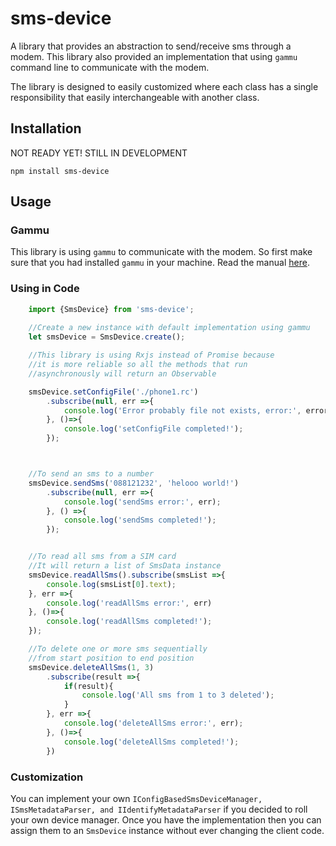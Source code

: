 sms-device
==========

A library that provides an abstraction to send/receive sms through a modem. This library also provided an implementation that using `gammu` command line to communicate with the modem.

The library is designed to easily customized where each class has a single responsibility that easily interchangeable with another class.

## Installation

NOT READY YET! STILL IN DEVELOPMENT

`npm install sms-device`

## Usage

### Gammu

This library is using `gammu` to communicate with the modem. So first make sure that you had installed `gammu` in your machine. Read the manual [here](http://wammu.eu/docs/manual/index.html).

### Using in Code

```javascript
    import {SmsDevice} from 'sms-device';
    
    //Create a new instance with default implementation using gammu
    let smsDevice = SmsDevice.create();

    //This library is using Rxjs instead of Promise because 
    //it is more reliable so all the methods that run 
    //asynchronously will return an Observable

    smsDevice.setConfigFile('./phone1.rc')
        .subscribe(null, err =>{
            console.log('Error probably file not exists, error:', error);
        }, ()=>{
            console.log('setConfigFile completed!');
        });



    //To send an sms to a number
    smsDevice.sendSms('088121232', 'helooo world!')
        .subscribe(null, err =>{
            console.log('sendSms error:', err);
        }, () =>{
            console.log('sendSms completed!');
        });


    //To read all sms from a SIM card
    //It will return a list of SmsData instance
    smsDevice.readAllSms().subscribe(smsList =>{
        console.log(smsList[0].text);
    }, err =>{
        console.log('readAllSms error:', err)
    }, ()=>{
        console.log('readAllSms completed!');
    });

    //To delete one or more sms sequentially
    //from start position to end position
    smsDevice.deleteAllSms(1, 3)
        .subscribe(result =>{
            if(result){
                console.log('All sms from 1 to 3 deleted');
            }
        }, err =>{
            console.log('deleteAllSms error:', err);
        }, ()=>{
            console.log('deleteAllSms completed!');
        })
```

### Customization

You can implement your own `IConfigBasedSmsDeviceManager, ISmsMetadataParser, and IIdentifyMetadataParser` if you decided to roll your own device manager. Once you have the implementation then you can assign them to an `SmsDevice` instance without ever changing the client code.

